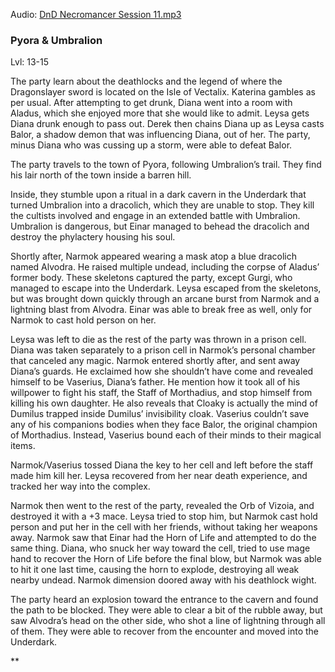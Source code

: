 Audio: [DnD Necromancer Session 11.mp3](https://drive.google.com/file/d/1Mcgkv6KYY5UCuVUWrWRywcOyonZPokF4/view?usp=sharing)

### Pyora & Umbralion

Lvl: 13-15

The party learn about the deathlocks and the legend of where the Dragonslayer sword is located on the Isle of Vectalix. Katerina gambles as per usual. After attempting to get drunk, Diana went into a room with Aladus, which she enjoyed more that she would like to admit. Leysa gets Diana drunk enough to pass out. Derek then chains Diana up as Leysa casts Balor, a shadow demon that was influencing Diana, out of her. The party, minus Diana who was cussing up a storm, were able to defeat Balor.

The party travels to the town of Pyora, following Umbralion’s trail. They find his lair north of the town inside a barren hill.

Inside, they stumble upon a ritual in a dark cavern in the Underdark that turned Umbralion into a dracolich, which they are unable to stop. They kill the cultists involved and engage in an extended battle with Umbralion. Umbralion is dangerous, but Einar managed to behead the dracolich and destroy the phylactery housing his soul.

Shortly after, Narmok appeared wearing a mask atop a blue dracolich named Alvodra. He raised multiple undead, including the corpse of Aladus’ former body. These skeletons captured the party, except Gurgi, who managed to escape into the Underdark. Leysa escaped from the skeletons, but was brought down quickly through an arcane burst from Narmok and a lightning blast from Alvodra. Einar was able to break free as well, only for Narmok to cast hold person on her.

Leysa was left to die as the rest of the party was thrown in a prison cell. Diana was taken separately to a prison cell in Narmok’s personal chamber that canceled any magic. Narmok entered shortly after, and sent away Diana’s guards. He exclaimed how she shouldn’t have come and revealed himself to be Vaserius, Diana’s father. He mention how it took all of his willpower to fight his staff, the Staff of Morthadius, and stop himself from killing his own daughter. He also reveals that Cloaky is actually the mind of Dumilus trapped inside Dumilus’ invisibility cloak. Vaserius couldn’t save any of his companions bodies when they face Balor, the original champion of Morthadius. Instead, Vaserius bound each of their minds to their magical items.

Narmok/Vaserius tossed Diana the key to her cell and left before the staff made him kill her. Leysa recovered from her near death experience, and tracked her way into the complex.

Narmok then went to the rest of the party, revealed the Orb of Vizoia, and destroyed it with a +3 mace. Leysa tried to stop him, but Narmok cast hold person and put her in the cell with her friends, without taking her weapons away. Narmok saw that Einar had the Horn of Life and attempted to do the same thing. Diana, who snuck her way toward the cell, tried to use mage hand to recover the Horn of Life before the final blow, but Narmok was able to hit it one last time, causing the horn to explode, destroying all weak nearby undead. Narmok dimension doored away with his deathlock wight.

The party heard an explosion toward the entrance to the cavern and found the path to be blocked. They were able to clear a bit of the rubble away, but saw Alvodra’s head on the other side, who shot a line of lightning through all of them. They were able to recover from the encounter and moved into the Underdark.

**